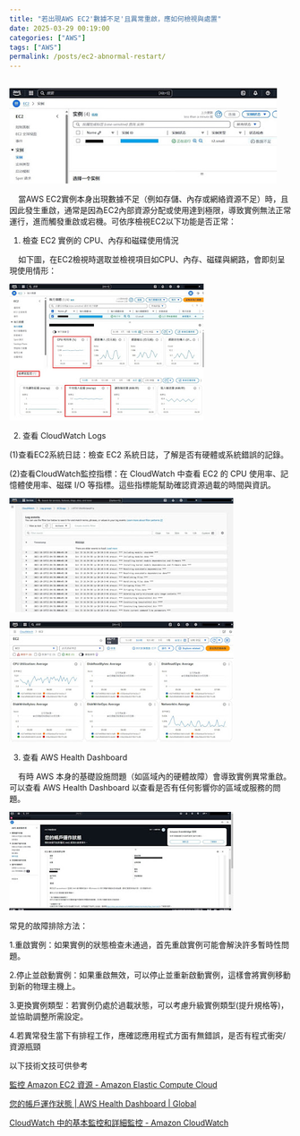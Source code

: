 ```yaml
---
title: "若出現AWS EC2'數據不足'且異常重啟，應如何檢視與處置"
date: 2025-03-29 00:19:00
categories: ["AWS"]
tags: ["AWS"]
permalink: /posts/ec2-abnormal-restart/
---
```

            [![](/assets/images/FIRST0.jpg)](https://blogger.googleusercontent.com/img/b/R29vZ2xl/AVvXsEhcHqexFh0RLgEFZlnrzhBcXHEzF1JYlmn8G3e43lGHv-xRcM4DB97wN5sbvxIivbiueuMoDwY4gRxcFnmaqTzIGZ6jHn_Ywy8yMqNi8geWFaUaNnFiiqiWNwKzrqcOdYqQji4Ovs-sP2VawsCfHUVTzKkCesEag34_qZtvZfgM4QVHkskUAyyOoXYrUDk/s1071/FIRST0.jpg)  
  

    當AWS EC2實例本身出現數據不足（例如存儲、內存或網絡資源不足）時，且因此發生重啟，通常是因為EC2內部資源分配或使用達到極限，導致實例無法正常運行，進而觸發重啟或宕機。可依序檢視EC2以下功能是否正常：

1. 檢查 EC2 實例的 CPU、內存和磁碟使用情況

    如下圖，在EC2檢視時選取並檢視項目如CPU、內存、磁碟與網路，會即刻呈現使用情形：

[![](/assets/images/EC2-statuVIEWCOMB.jpg)](https://blogger.googleusercontent.com/img/b/R29vZ2xl/AVvXsEhXwwmcRa5Q93C2lIddJwWgBFf23RFU_3BtDE9AUlhuF0b2D8QEaGw3H2JITTqGR-fSa8SvUdhyaU4sveNirfjHzgWZzMm1hnG9VXTnXXBG5hANXZzzWkiipkw5eQzNpCXMrhq_gl_6A2uyX-sWh5_Nq9RK7mJfZgpTt7tH16rOaiWecJELoFS9KAN6kZA/s1251/EC2-statuVIEWCOMB.jpg)  

2. 查看 CloudWatch Logs

(1)查看EC2系統日誌：檢查 EC2 系統日誌，了解是否有硬體或系統錯誤的記錄。

(2)查看CloudWatch監控指標：在 CloudWatch 中查看 EC2 的 CPU 使用率、記憶體使用率、磁碟 I/O 等指標。這些指標能幫助確認資源過載的時間與資訊。

[![](/assets/images/LOG-CW.jpg)](https://blogger.googleusercontent.com/img/b/R29vZ2xl/AVvXsEgD1UyiC52NXVH7pBO6Fr2ZHJwUpZZJsse3clKfBgvE9d-22d8qXpiUdDsjXSvCmITRtacI8ayDs6Xv8wMsEO_89o5spZWChcIxkWuLzVQWWL1O5A-ESIDRB3ARxa5dYamVfBPf0l2993H5jx2rKVbPntYJPHwpsNA_Lzwh7feDS0ZZUYITPrPYk7ZWeDc/s938/LOG-CW.jpg)

[![](/assets/images/CW-EC2.jpg)](https://blogger.googleusercontent.com/img/b/R29vZ2xl/AVvXsEhxKTIvi-QC7s9BYb21Kxa_LvtgLeo4cqfZ9z79qnPzc_TXguk9ua6MD36gK4U3X8kxz0ygKrZf8Fwn2cLGziLQDZmIvxrCvkL7ExUtFDARi1tDvyfQSKOymxP9cVVtLMkfIdg2HyKuB98wrWaM4le9fEeyVZ6AEibZHyq92nbonaKVYq_pmJ8gMz3RWR0/s1308/CW-EC2.jpg)

3. 查看 AWS Health Dashboard

    有時 AWS 本身的基礎設施問題（如區域內的硬體故障）會導致實例異常重啟。可以查看 AWS Health Dashboard 以查看是否有任何影響你的區域或服務的問題。

[![](/assets/images/EC2-statu2-health.jpg)](https://blogger.googleusercontent.com/img/b/R29vZ2xl/AVvXsEhlKgZRFhAph1alOJa6Q6IeEt8l-MZI4JU-XXKre6Ylkpq8CirpZAGRNoq6yZytHKuBU3TD4wE71A57xa7mdFy736w9K-5Ii8rKAE3tDjkeiqdlQLUcZl8O4QrYlB035cWkVK3gziDZWkvgGIp_WM57CsIF5334BZST0p4kw0Y_dgAI0b2ozEBi_kQJTtM/s1280/EC2-statu2-health.jpg)

常見的故障排除方法：

1.重啟實例：如果實例的狀態檢查未通過，首先重啟實例可能會解決許多暫時性問題。

2.停止並啟動實例：如果重啟無效，可以停止並重新啟動實例，這樣會將實例移動到新的物理主機上。

3.更換實例類型：若實例仍處於過載狀態，可以考慮升級實例類型(提升規格等)，並協助調整所需設定。

4.若異常發生當下有排程工作，應確認應用程式方面有無錯誤，是否有程式衝突/資源瓶頸

以下技術文技可供參考

[監控 Amazon EC2 資源 - Amazon Elastic Compute Cloud](https://docs.aws.amazon.com/zh_tw/AWSEC2/latest/UserGuide/monitoring_ec2.html)  
  
[您的帳戶運作狀態 | AWS Health Dashboard | Global](https://health.console.aws.amazon.com/health/home#/account/dashboard/open-issues)

[CloudWatch 中的基本監控和詳細監控 - Amazon CloudWatch](https://docs.aws.amazon.com/zh_tw/AmazonCloudWatch/latest/monitoring/cloudwatch-metrics-basic-detailed.html)

  
  
  
  
  
  
  